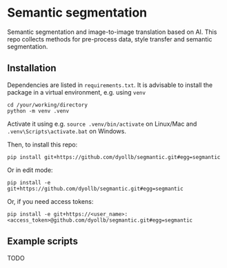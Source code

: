 # Semantic segmentation

Semantic segmentation and image-to-image translation based on AI. This repo collects methods for pre-process data, style transfer and semantic segmentation.


## Installation

Dependencies are listed in `requirements.txt`. It is advisable to install the package in a virtual environment, e.g. using `venv`
```
cd /your/working/directory
python -m venv .venv
```
Activate it using e.g. `source .venv/bin/activate` on Linux/Mac and `.venv\Scripts\activate.bat` on Windows.


Then, to install this repo:
```
pip install git+https://github.com/dyollb/segmantic.git#egg=segmantic
```

Or in edit mode:
```
pip install -e git+https://github.com/dyollb/segmantic.git#egg=segmantic
```

Or, if you need access tokens:
```
pip install -e git+https://<user_name>:<access_token>@github.com/dyollb/segmantic.git#egg=segmantic
```



## Example scripts

TODO